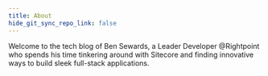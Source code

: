 ```yaml
---
title: About
hide_git_sync_repo_link: false
---
```


Welcome to the tech blog of Ben Sewards, a Leader Developer @Rightpoint who spends his time tinkering around with Sitecore and finding innovative ways to build sleek full-stack applications.